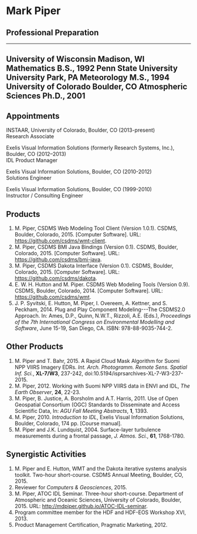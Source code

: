 # Mark Piper

## Professional Preparation

----------------------- ------------------- -------------------- ----------
University of Wisconsin Madison, WI         Mathematics          B.S., 1992
Penn State University   University Park, PA Meteorology          M.S., 1994
University of Colorado  Boulder, CO         Atmospheric Sciences Ph.D., 2001
----------------------------------------------------------------------------

## Appointments

INSTAAR, University of Colorado, Boulder, CO (2013-present)  
Research Associate

Exelis Visual Information Solutions (formerly Research Systems, Inc.), Boulder, CO (2012–2013)  
IDL Product Manager

Exelis Visual Information Solutions, Boulder, CO (2010-2012)  
Solutions Engineer

Exelis Visual Information Solutions, Boulder, CO (1999-2010)  
Instructor / Consulting Engineer

## Products

1. M. Piper, CSDMS Web Modeling Tool Client (Version 1.0.1). CSDMS,
   Boulder, Colorado, 2015. [Computer Software]. URL:
   https://github.com/csdms/wmt-client.
1. M. Piper, CSDMS BMI Java Bindings (Version 0.1). CSDMS, Boulder,
   Colorado, 2015. [Computer Software]. URL:
   https://github.com/csdms/bmi-java.
1. M. Piper, CSDMS Dakota Interface (Version 0.1). CSDMS, Boulder,
   Colorado, 2015. [Computer Software]. URL:
   https://github.com/csdms/dakota.
1. E. W. H. Hutton and M. Piper. CSDMS Web Modeling Tools (Version
   0.9). CSDMS, Boulder, Colorado, 2014. [Computer Software]. URL:
   https://github.com/csdms/wmt.
1. J. P. Syvitski, E. Hutton, M. Piper, I. Overeem, A. Kettner, and
   S. Peckham, 2014. Plug and Play Component Modeling---The CSDMS2.0
   Approach. In: Ames, D.P., Quinn, N.W.T., Rizzoli, A.E. (Eds.),
   *Proceedings of the 7th International Congress on Environmental
   Modelling and Software*, June 15-19, San Diego, CA. ISBN:
   978-88-9035-744-2.

## Other Products

1. M. Piper and T. Bahr, 2015. A Rapid Cloud Mask Algorithm for Suomi
   NPP VIIRS Imagery EDRs. *Int. Arch. Photogramm. Remote Sens. Spatial
   Inf. Sci.*, **XL-7/W3**, 237-242,
   doi:10.5194/isprsarchives-XL-7-W3-237-2015.
1. M. Piper, 2012. Working with Suomi NPP VIIRS data in ENVI and IDL,
   *The Earth Observer*, **24**, 22-23.
1. M. Piper, B. Justice, A. Borsholm and A.T. Harris, 2011. Use of
    Open Geospatial Consortium (OGC) Standards to Disseminate and
    Access Scientific Data, In: *AGU Fall Meeting Abstracts*, **1**,
    1393.
1. M. Piper, 2010. *Introduction to IDL*, Exelis Visual Information
    Solutions, Boulder, Colorado, 174 pp. [Course manual].
1. M. Piper and J.K. Lundquist, 2004. Surface-layer turbulence
    measurements during a frontal passage, *J. Atmos. Sci.*, **61**,
    1768-1780.

## Synergistic Activities

1. M. Piper and E. Hutton, WMT and the Dakota iterative systems
   analysis toolkit. Two-hour short-course. CSDMS Annual Meeting,
   Boulder, CO, 2015.
1. Reviewer for *Computers & Geosciences*, 2015.
1. M. Piper, ATOC IDL Seminar. Three-hour short-course. Department of
   Atmospheric and Oceanic Sciences, University of Colorado,
   Boulder, 2015. URL: http://mdpiper.github.io/ATOC-IDL-seminar.
1. Program committee member for the HDF and HDF-EOS Workshop XVI, 2013.
1. Product Management Certification, Pragmatic Marketing, 2012.
